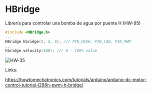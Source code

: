 # HBridge
Librería para controlar una bomba de agua por puente H (HW-95)

```c++
#include <HBridge.h>
...
HBridge hbridge(2, 4, 3); /// PIN_HIGH, PIN_LOW, PIN_PWM
...
hbridge.velocity(100); /// 0 - 100% value
```

![HW-35](https://howtomechatronics.com/wp-content/uploads/2017/08/L298N-Block-Diagram-Current-Flow-How-It-Works.png)

Links:

https://howtomechatronics.com/tutorials/arduino/arduino-dc-motor-control-tutorial-l298n-pwm-h-bridge/
